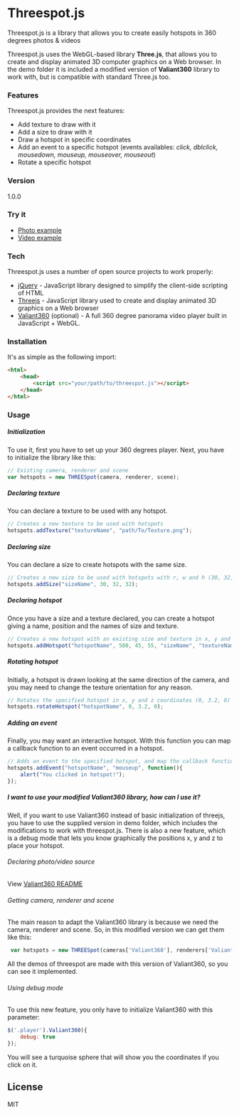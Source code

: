 # Threespot.js

Threespot.js is a library that allows you to create easily hotspots in 360 degrees photos & videos

Threespot.js uses the WebGL-based library <strong>Three.js</strong>, that allows you to create and display animated 3D computer graphics on a Web browser. In the demo folder it is included a modified version of <strong>Valiant360</strong> library to work with, but is compatible with standard Three.js too.
### Features
Threespot.js provides the next features:
* Add texture to draw with it
* Add a size to draw with it
* Draw a hotspot in specific coordinates
* Add an event to a specific hotspot (events availables: *click, dblclick, mousedown, mouseup, mouseover, mouseout*)
* Rotate a specific hotspot

### Version
1.0.0

### Try it
* [Photo example]
* [Video example]

### Tech

Threespot.js uses a number of open source projects to work properly:

* [jQuery] - JavaScript library designed to simplify the client-side scripting of HTML
* [Threejs] - JavaScript library used to create and display animated 3D graphics on a Web browser
* [Valiant360] (optional) - A full 360 degree panorama video player built in JavaScript + WebGL.

### Installation
It's as simple as the following import:
```html
<html>
    <head>
        <script src="your/path/to/threespot.js"></script>
    </head>
</html>
```

### Usage
##### Initialization
To use it, first you have to set up your 360 degrees player. Next, you have to initialize the library like this:
```javascript
// Existing camera, renderer and scene
var hotspots = new THREESpot(camera, renderer, scene);
```
##### Declaring texture
You can declare a texture to be used with any hotspot. 
```javascript
// Creates a new texture to be used with hotspots
hotspots.addTexture("textureName", "path/To/Texture.png");
```
##### Declaring size
You can declare a size to create hotspots with the same size. 
```javascript
// Creates a new size to be used with hotspots with r, w and h (30, 32, 32)
hotspots.addSize("sizeName", 30, 32, 32);
```
##### Declaring hotspot
Once you have a size and a texture declared, you can create a hotspot giving a name, position and the names of size and texture.
```javascript
// Creates a new hotspot with an existing size and texture in x, y and z coordinates (500, 45, 55)
hotspots.addHotspot("hotspotName", 500, 45, 55, "sizeName", "textureName");
```
##### Rotating hotspot
Initially, a hotspot is drawn looking at the same direction of the camera, and you may need to change the texture orientation for any reason.
```javascript
// Rotates the specified hotspot in x, y and z coordinates (0, 3.2, 0)
hotspots.rotateHotspot("hotspotName", 0, 3.2, 0);
```
##### Adding an event
Finally, you may want an interactive hotspot. With this function you can map a callback function to an event occurred in a hotspot.
```javascript
// Adds an event to the specified hotspot, and map the callback function to the event.
hotspots.addEvent("hotspotName", "mouseup", function(){
    alert("You clicked in hotspot!");
});
```
##### I want to use your modified Valiant360 library, how can I use it?
Well, if you want to use Valiant360 instead of basic initialization of threejs, you have to use the supplied version in demo folder, which includes the modifications to work with threespot.js. There is also a new feature, which is a debug mode that lets you know graphically the positions x, y and z to place your hotspot.
###### Declaring photo/video source
View [Valiant360 README]

###### Getting camera, renderer and scene
The main reason to adapt the Valiant360 library is because we need the camera, renderer and scene. So, in this modified version we can get them like this:
```javascript
 var hotspots = new THREESpot(cameras['Valiant360'], renderers['Valiant360'], scenes['Valiant360']);
```
All the demos of threespot are made with this version of Valiant360, so you can see it implemented.
###### Using debug mode
To use this new feature, you only have to initialize Valiant360 with this parameter:
```javascript
$('.player').Valiant360({
    debug: true
});
```
You will see a turquoise sphere that will show you the coordinates if you click on it.

License
----

MIT

[jQuery]:http://jquery.com
[Threejs]:http://threejs.org/
[Valiant360]:https://github.com/flimshaw/Valiant360
[Valiant360 README]: https://github.com/flimshaw/Valiant360/blob/master/README.md
[Photo example]: http://stratdi.github.io/demos/threespotjs/photo/photo.html
[Video example]: http://todo2
